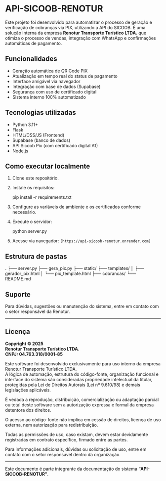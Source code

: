 
# API-SICOOB-RENOTUR

Este projeto foi desenvolvido para automatizar o processo de geração e verificação de cobranças via PIX, utilizando a API do SICOOB. É uma solução interna da empresa **Renotur Transporte Turístico LTDA.** que otimiza o processo de vendas, integração com WhatsApp e confirmações automáticas de pagamento.

## Funcionalidades

- Geração automática de QR Code PIX
- Atualização em tempo real do status de pagamento
- Interface amigável via navegador
- Integração com base de dados (Supabase)
- Segurança com uso de certificado digital
- Sistema interno 100% automatizado

## Tecnologias utilizadas

- Python 3.11+
- Flask
- HTML/CSS/JS (Frontend)
- Supabase (banco de dados)
- API Sicoob Pix (com certificado digital A1)
- Node.js

## Como executar localmente

1. Clone este repositório.
2. Instale os requisitos:

    pip install -r requirements.txt

3. Configure as variáveis de ambiente e os certificados conforme necessário.
4. Execute o servidor:

    python server.py

5. Acesse via navegador: `(https://api-sicoob-renotur.onrender.com)`

## Estrutura de pastas


.
├── server.py
├── gera_pix.py
├── static/
├── templates/
│   ├── gerador_pix.html
│   └── pix_template.html
├── cobrancas/
└── README.md


## Suporte

Para dúvidas, sugestões ou manutenção do sistema, entre em contato com o setor responsável da Renotur.

---

## Licença

**Copyright © 2025**  
**Renotur Transporte Turístico LTDA.**  
**CNPJ: 04.763.318/0001-85**  

Este software foi desenvolvido exclusivamente para uso interno da empresa Renotur Transporte Turístico LTDA.  
A lógica de automação, estrutura do código-fonte, organização funcional e interface do sistema são consideradas propriedade intelectual da titular, protegidas pela Lei de Direitos Autorais (Lei nº 9.610/98) e demais legislações aplicáveis.

É vedada a reprodução, distribuição, comercialização ou adaptação parcial ou total deste software sem a autorização expressa e formal da empresa detentora dos direitos.

O acesso ao código-fonte não implica em cessão de direitos, licença de uso externa, nem autorização para redistribuição.

Todas as permissões de uso, caso existam, devem estar devidamente registradas em contrato específico, firmado entre as partes.

Para informações adicionais, dúvidas ou solicitação de uso, entre em contato com o setor responsável dentro da organização.

---

Este documento é parte integrante da documentação do sistema **"API-SICOOB-RENOTUR"**.
